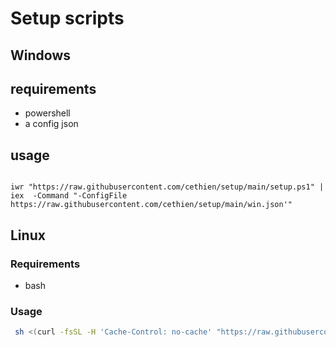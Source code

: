 # Setup scripts

## Windows

## requirements

- powershell
- a config json

## usage

```pwsh

iwr "https://raw.githubusercontent.com/cethien/setup/main/setup.ps1" | iex  -Command "-ConfigFile https://raw.githubusercontent.com/cethien/setup/main/win.json'"

```

## Linux

### Requirements

- bash

### Usage

```bash
 sh <(curl -fsSL -H 'Cache-Control: no-cache' "https://raw.githubusercontent.com/cethien/setup/main/setup.sh")
```
